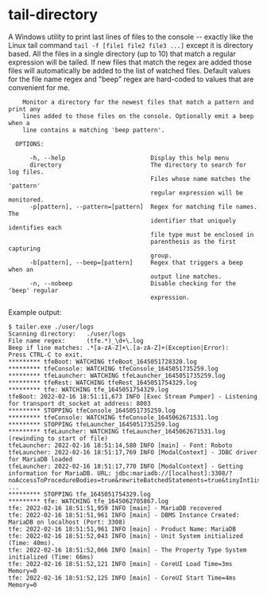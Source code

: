 # tail-directory

A Windows utility to print last lines of files to the console -- exactly like the Linux tail
command `tail -f [file1 file2 file3 ...]` except it is directory based.  All the files in
a single directory (up to 10) that match a regular expression will be tailed. If new files
that match the regex are added those files will automatically be added to the list of watched
files.  Default values for the file name regex and "beep" regex are hard-coded to values that
are convenient for me.

```
    Monitor a directory for the newest files that match a pattern and print any
    lines added to those files on the console. Optionally emit a beep when a
    line contains a matching 'beep pattern'.

  OPTIONS:

      -h, --help                        Display this help menu
      directory                         The directory to search for log files.
                                        Files whose name matches the 'pattern'
                                        regular expression will be monitored.
      -p[pattern], --pattern=[pattern]  Regex for matching file names. The
                                        identifier that uniquely identifies each
                                        file type must be enclosed in
                                        parenthesis as the first capturing
                                        group.
      -b[pattern], --beep=[pattern]     Regex that triggers a beep when an
                                        output line matches.
      -n, --nobeep                      Disable checking for the 'beep' regular
                                        expression.
```

Example output:
```
$ tailer.exe ./user/logs
Scanning directory:   ./user/logs
File name regex:      (tfe.*)_\d+\.log
Beep if line matches: .*[a-zA-Z]+\.[a-zA-Z]+(Exception|Error):
Press CTRL-C to exit.
********* tfeBoot: WATCHING tfeBoot_1645051728320.log
********* tfeConsole: WATCHING tfeConsole_1645051735259.log
********* tfeLauncher: WATCHING tfeLauncher_1645051735259.log
********* tfeRest: WATCHING tfeRest_1645051754329.log
********* tfe: WATCHING tfe_1645051754329.log
tfeBoot: 2022-02-16 18:51:11,673 INFO [Exec Stream Pumper] - Listening for transport dt_socket at address: 8003
********* STOPPING tfeConsole_1645051735259.log
********* tfeConsole: WATCHING tfeConsole_1645062671531.log
********* STOPPING tfeLauncher_1645051735259.log
********* tfeLauncher: WATCHING tfeLauncher_1645062671531.log (rewinding to start of file)
tfeLauncher: 2022-02-16 18:51:14,580 INFO [main] - Font: Roboto 
tfeLauncher: 2022-02-16 18:51:17,769 INFO [ModalContext] - JDBC driver for MariaDB loaded
tfeLauncher: 2022-02-16 18:51:17,770 INFO [ModalContext] - Getting information for MariaDB. URL: jdbc:mariadb://[localhost]:3308/?noAccessToProcedureBodies=true&rewriteBatchedStatements=true&tinyInt1isBit=false
... 
********* STOPPING tfe_1645051754329.log
********* tfe: WATCHING tfe_1645062705867.log
tfe: 2022-02-16 18:51:51,959 INFO [main] - MariaDB recovered
tfe: 2022-02-16 18:51:51,961 INFO [main] - DBMS Instance Created: MariaDB on localhost (Port: 3308)
tfe: 2022-02-16 18:51:51,961 INFO [main] - Product Name: MariaDB
tfe: 2022-02-16 18:51:52,043 INFO [main] - Unit System initialized (Time: 40ms).
tfe: 2022-02-16 18:51:52,066 INFO [main] - The Property Type System initialized (Time: 66ms)
tfe: 2022-02-16 18:51:52,121 INFO [main] - CoreUI Load Time=3ms Memory=0
tfe: 2022-02-16 18:51:52,125 INFO [main] - CoreUI Start Time=4ms Memory=0
```